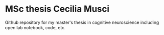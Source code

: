 # MSc thesis Cecilia Musci
Github repository for my master's thesis in cognitive neuroscience including open lab notebook, code, etc.
